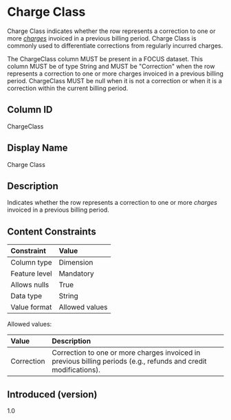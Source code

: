 # Charge Class

Charge Class indicates whether the row represents a correction to one or more [*charges*](#glossary:charge) invoiced in a previous billing period. Charge Class is commonly used to differentiate corrections from regularly incurred charges.

The ChargeClass column MUST be present in a FOCUS dataset. This column MUST be of type String and MUST be "Correction" when the row represents a correction to one or more charges invoiced in a previous billing period. ChargeClass MUST be null when it is not a correction or when it is a correction within the current billing period.

## Column ID

ChargeClass

## Display Name

Charge Class

## Description

Indicates whether the row represents a correction to one or more *charges* invoiced in a previous billing period.

## Content Constraints

| Constraint      | Value          |
| :-------------- | :------------- |
| Column type     | Dimension      |
| Feature level   | Mandatory      |
| Allows nulls    | True           |
| Data type       | String         |
| Value format    | Allowed values |

Allowed values:

| Value      | Description                          |
| :--------- | :------------------------------------|
| Correction | Correction to one or more charges invoiced in previous billing periods (e.g., refunds and credit modifications). |

## Introduced (version)

1.0
